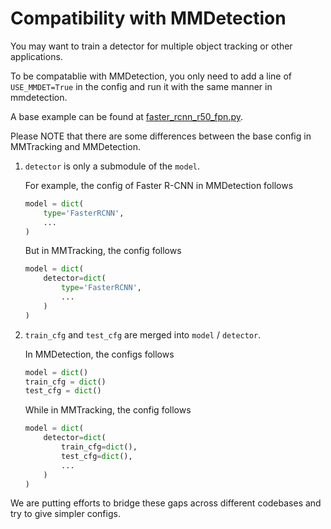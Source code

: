 # Compatibility with MMDetection

You may want to train a detector for multiple object tracking or other applications.

To be compatablie with MMDetection, you only need to add a line of `USE_MMDET=True` in the config and run it with the same manner in mmdetection.

A base example can be found at [faster_rcnn_r50_fpn.py](../_base_/models/faster_rcnn_r50_fpn.py).

Please NOTE that there are some differences between the base config in MMTracking and MMDetection.

1. `detector` is only a submodule of the `model`.

    For example, the config of Faster R-CNN in MMDetection follows
    ```python
    model = dict(
        type='FasterRCNN',
        ...
    )
    ```

    But in MMTracking, the config follows
    ```python
    model = dict(
        detector=dict(
            type='FasterRCNN',
            ...
        )
    )
    ```

2. `train_cfg` and `test_cfg` are merged into `model` / `detector`.

    In MMDetection, the configs follows
    ```python
    model = dict()
    train_cfg = dict()
    test_cfg = dict()
    ```

    While in MMTracking, the config follows
    ```python
    model = dict(
        detector=dict(
            train_cfg=dict(),
            test_cfg=dict(),
            ...
        )
    )
    ```

We are putting efforts to bridge these gaps across different codebases and try to give simpler configs.
